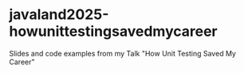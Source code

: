 # javaland2025-howunittestingsavedmycareer
Slides and code examples from my Talk "How Unit Testing Saved My Career"
